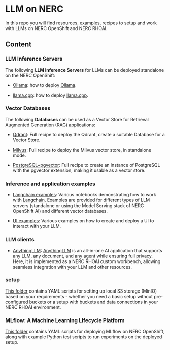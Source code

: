 # LLM on NERC

In this repo you will find resources, examples, recipes to setup and work with LLMs on NERC OpenShift and NERC RHOAI.

## Content

### LLM Inference Servers

The following **LLM Inference Servers** for LLMs can be deployed standalone on the NERC OpenShift:

- [Ollama](https://github.com/ollama/ollama): how to deploy [Ollama](llm-servers/ollama/README.md).

- [llama.cpp](https://github.com/ggml-org/llama.cpp): how to deploy [llama.cpp](llm-servers/llama.cpp/README.md).

### Vector Databases

The following **Databases** can be used as a Vector Store for Retrieval Augmented Generation (RAG) applications:

- [Qdrant](vector-databases/qdrant/README.md): Full recipe to deploy the Qdrant, create a suitable Database for a Vector Store.

- [Milvus](vector-databases/milvus/README.md): Full recipe to deploy the Milvus vector store, in standalone mode.

- [PostgreSQL+pgvector](vector-databases/pgvector/README.md): Full recipe to create an instance of PostgreSQL with the pgvector extension, making it usable as a vector store.

### Inference and application examples

- [Langchain examples](examples/notebooks/langchain/README.md): Various notebooks demonstrating how to work with [Langchain](https://www.langchain.com/). Examples are provided for different types of LLM servers (standalone or using the Model Serving stack of NERC OpenShift AI) and different vector databases.

- [UI examples](examples/ui/README.md): Various examples on how to create and deploy a UI to interact with your LLM.

### LLM clients

- [AnythingLLM](llm-clients/anythingllm/README.md): [AnythingLLM](https://anythingllm.com/) is an all-in-one AI application that supports any LLM, any document, and any agent while ensuring full privacy. Here, it is implemented as a NERC RHOAI custom workbench, allowing seamless integration with your LLM and other resources.

### setup

[This folder](setup/README.md) contains YAML scripts for setting up local S3 storage (MinIO) based on your requirements - whether you need a basic setup without pre-configured buckets or a setup with buckets and data connections in your NERC RHOAI environment.

### MLflow: A Machine Learning Lifecycle Platform

[This folder](mlflow/README.md) contains YAML scripts for deploying MLflow on NERC OpenShift, along with example Python test scripts to run experiments on the deployed setup.

